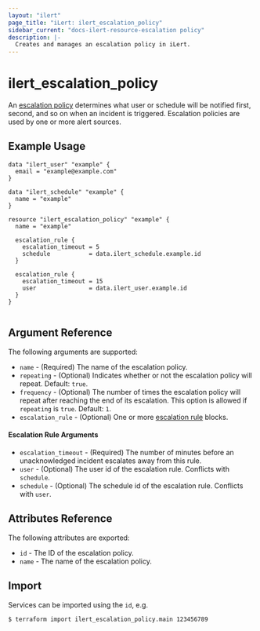 ```yaml
---
layout: "ilert"
page_title: "iLert: ilert_escalation_policy"
sidebar_current: "docs-ilert-resource-escalation policy"
description: |-
  Creates and manages an escalation policy in iLert.
---
```


# ilert_escalation_policy

An [escalation policy](https://api.ilert.com/api-docs/#tag/Escalation-Policies) determines what user or schedule will be notified first, second, and so on when an incident is triggered. Escalation policies are used by one or more alert sources.

## Example Usage

```hcl
data "ilert_user" "example" {
  email = "example@example.com"
}

data "ilert_schedule" "example" {
  name = "example"
}

resource "ilert_escalation_policy" "example" {
  name = "example"

  escalation_rule {
    escalation_timeout = 5
    schedule           = data.ilert_schedule.example.id
  }

  escalation_rule {
    escalation_timeout = 15
    user               = data.ilert_user.example.id
  }
}


```

## Argument Reference

The following arguments are supported:

- `name` - (Required) The name of the escalation policy.
- `repeating` - (Optional) Indicates whether or not the escalation policy will repeat. Default: `true`.
- `frequency` - (Optional) The number of times the escalation policy will repeat after reaching the end of its escalation. This option is allowed if `repeating` is `true`. Default: `1`.
- `escalation_rule` - (Optional) One or more [escalation rule](#escalation-rule-arguments) blocks.

#### Escalation Rule Arguments

- `escalation_timeout` - (Required) The number of minutes before an unacknowledged incident escalates away from this rule.
- `user` - (Optional) The user id of the escalation rule. Conflicts with `schedule`.
- `schedule` - (Optional) The schedule id of the escalation rule. Conflicts with `user`.

## Attributes Reference

The following attributes are exported:

- `id` - The ID of the escalation policy.
- `name` - The name of the escalation policy.

## Import

Services can be imported using the `id`, e.g.

```sh
$ terraform import ilert_escalation_policy.main 123456789
```
